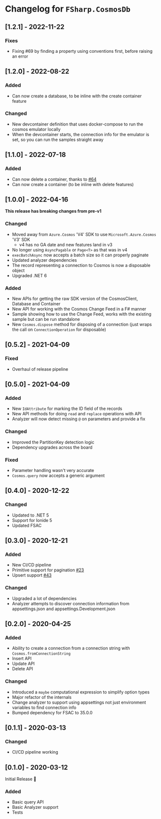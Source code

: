 # Changelog for `FSharp.CosmosDb`

## [1.2.1] - 2022-11-22

### Fixes

- Fixing #69 by finding a property using conventions first, before raising an error

## [1.2.0] - 2022-08-22

### Added

- Can now create a database, to be inline with the create container feature

### Changed

- New devcontainer definition that uses docker-compose to run the cosmos emulator locally
- When the devcontainer starts, the connection info for the emulator is set, so you can run the samples straight away


## [1.1.0] - 2022-07-18

### Added

- Can now delete a container, thanks to [#64](https://github.com/aaronpowell/FSharp.CosmosDb/pull/64)
- Can now create a container (to be inline with delete features)

## [1.0.0] - 2022-04-16

**This release has breaking changes from pre-v1**

### Changed

- Moved away from `Azure.Cosmos` 'V4' SDK to use `Microsoft.Azure.Cosmos` 'V3' SDK
  - v4 has no GA date and new features land in v3
- No longer using `AsyncPagable` or `Page<T>` as that was in v4
- `execBatchAsync` now accepts a batch size so it can properly paginate
- Updated analyzer dependencies
- The record representing a connection to Cosmos is now a disposable object
- Upgraded .NET 6

### Added

- New APIs for getting the raw SDK version of the CosmosClient, Database and Container
- New API for working with the Cosmos Change Feed in a F# manner
- Sample showing how to use the Change Feed, works with the existing sample but can be run standalone
- New `Cosmos.dispose` method for disposing of a connection (just wraps the call on `ConnectionOperation` for disposable)

## [0.5.2] - 2021-04-09

### Fixed

- Overhaul of release pipeline

## [0.5.0] - 2021-04-09

### Added

- New `IdAttribute` for marking the ID field of the records
- New API methods for doing `read` and `replace` operations with API
- Analyzer will now detect missing `@` on parameters and provide a fix

### Changed

- Improved the PartitionKey detection logic
- Dependency upgrades across the board

### Fixed

- Parameter handling wasn't very accurate
- `Cosmos.query` now accepts a generic argument

## [0.4.0] - 2020-12-22

### Changed

- Updated to .NET 5
- Support for Ionide 5
- Updated FSAC

## [0.3.0] - 2020-12-21

### Added

- New CI/CD pipeline
- Primitive support for pagination [#23](https://github.com/aaronpowell/FSharp.CosmosDb/issues/23)
- Upsert support [#43](https://github.com/aaronpowell/FSharp.CosmosDb/issues/43)

### Changed

- Upgraded a lot of dependencies
- Analyzer attempts to discover connection information from appsettings.json and appsettings.Development.json

## [0.2.0] - 2020-04-25

### Added

- Ability to create a connection from a connection string with `Cosmos.fromConnectionString`
- Insert API
- Update API
- Delete API

### Changed

- Introduced a `maybe` computational expression to simplify option types
- Major refactor of the internals
- Change analyzer to support using appsettings not just environment variables to find connection info
- Bumped dependency for FSAC to 35.0.0

## [0.1.1] - 2020-03-13

### Changed

- CI/CD pipeline working

## [0.1.0] - 2020-03-12

Initial Release :tada:

### Added

- Basic query API
- Basic Analyzer support
- Tests
